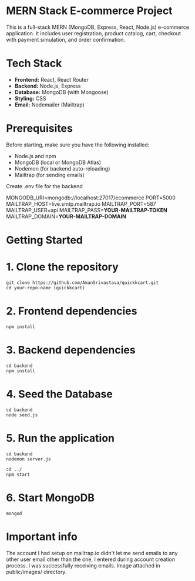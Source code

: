 # MERN Stack E-commerce Project

This is a full-stack MERN (MongoDB, Express, React, Node.js) e-commerce application. It includes user registration, product catalog, cart, checkout with payment simulation, and order confirmation.

# Tech Stack

- **Frontend:** React, React Router
- **Backend:** Node.js, Express
- **Database:** MongoDB (with Mongoose)
- **Styling:** CSS
- **Email:** Nodemailer (Mailtrap)

# Prerequisites

Before starting, make sure you have the following installed:

- Node.js and npm
- MongoDB (local or MongoDB Atlas)
- Nodemon (for backend auto-reloading)
- Mailtrap (for sending emails)

Create .env file for the backend

MONGODB_URI=mongodb://localhost:27017/ecommerce
PORT=5000
MAILTRAP_HOST=live.smtp.mailtrap.io
MAILTRAP_PORT=587
MAILTRAP_USER=api
MAILTRAP_PASS=**YOUR-MAILTRAP-TOKEN**
MAILTRAP_DOMAIN=**YOUR-MAILTRAP-DOMAIN**

# Getting Started

# 1. Clone the repository

```
git clone https://github.com/AmanSrivastava/quickkcart.git
cd your-repo-name (quickkcart)
```

# 2. Frontend dependencies

```
npm install
```

# 3. Backend dependencies

```
cd backend
npm install
```

# 4. Seed the Database

```
cd backend
node seed.js
```

# 5. Run the application

```
cd backend
nodemon server.js

cd ../
npm start
```

# 6. Start MongoDB

```
mongod

```

# Important info

The account I had setup on mailtrap.io didn't let me send emails to any other user email other than the one, I entered during account creation process. I was successfully receiving emails. Image attached in public/images/ directory.
